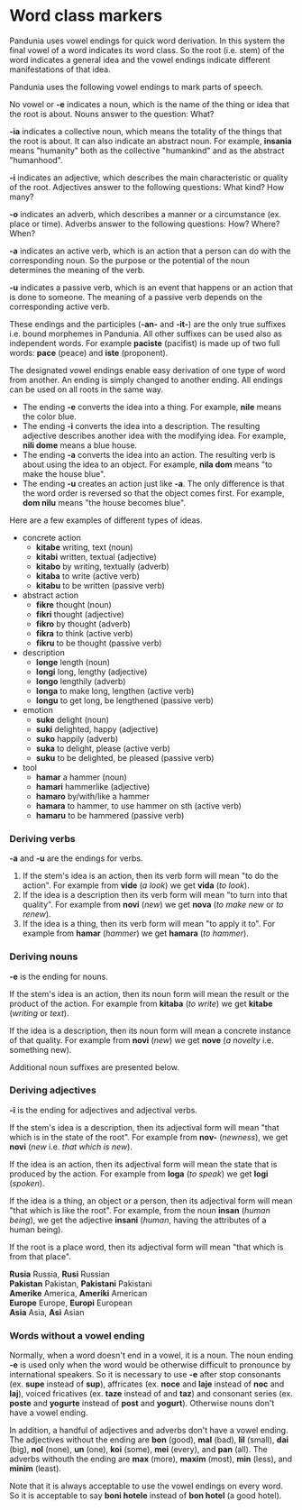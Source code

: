 # Word class markers

Pandunia uses vowel endings for quick word derivation.
In this system the final vowel of a word indicates its word class.
So the root (i.e. stem) of the word indicates a general idea
and the vowel endings indicate different manifestations of that idea.

Pandunia uses the following vowel endings to mark parts of speech.

No vowel or **-e** indicates a noun,
which is the name of the thing or idea that the root is about.
Nouns answer to the question: What?

**-ia** indicates a collective noun,
which means the totality of the things that the root is about.
It can also indicate an abstract noun.
For example,
**insania**
means "humanity" both as the collective "humankind" and as the abstract "humanhood".

**-i** indicates an adjective,
which describes the main characteristic or quality of the root.
Adjectives answer to the following questions: What kind? How many?

**-o** indicates an adverb,
which describes a manner or a circumstance (ex. place or time).
Adverbs answer to the following questions: How? Where? When?

**-a** indicates an active verb,
which is an action that a person can do with the corresponding noun.
So the purpose or the potential of the noun determines the meaning of the verb.

**-u** indicates a passive verb,
which is an event that happens or an action that is done to someone.
The meaning of a passive verb depends on the corresponding active verb.

These endings and the participles (**-an-** and **-it-**) are the only true suffixes i.e. bound morphemes in Pandunia.
All other suffixes can be used also as independent words.
For example **paciste** (pacifist) is made up of two full words:
**pace** (peace) and **iste** (proponent).

The designated vowel endings enable easy derivation of one type of word from another.
An ending is simply changed to another ending.
All endings can be used on all roots in the same way.

- The ending **-e** converts the idea into a thing.
  For example, **nile** means the color blue.
- The ending **-i** converts the idea into a description.
  The resulting adjective describes another idea with the modifying idea.
  For example, **nili dome** means a blue house.
- The ending **-a** converts the idea into an action.
  The resulting verb is about using the idea to an object.
  For example, **nila dom** means "to make the house blue".
- The ending **-u** creates an action just like **-a**.
  The only difference is that the word order is reversed so that the object comes first.
  For example, **dom nilu** means "the house becomes blue".

Here are a few examples of different types of ideas.

- concrete action
    - **kitabe**
      writing, text (noun)
    - **kitabi**
      written, textual (adjective)
    - **kitabo**
      by writing, textually (adverb)
    - **kitaba**
      to write (active verb)
    - **kitabu**
      to be written (passive verb)
- abstract action
    - **fikre**
      thought (noun)
    - **fikri**
      thought (adjective)
    - **fikro**
      by thought (adverb)
    - **fikra**
      to think (active verb)
    - **fikru**
      to be thought (passive verb)
- description
    - **longe**
      length (noun)
    - **longi**
      long, lengthy (adjective)
    - **longo**
      lengthily (adverb)
    - **longa**
      to make long, lengthen (active verb)
    - **longu**
      to get long, be lengthened (passive verb)
- emotion
    - **suke**
      delight (noun)
    - **suki**
      delighted, happy (adjective)
    - **suko**
      happily (adverb)
    - **suka**
      to delight, please (active verb)
    - **suku**
      to be delighted, be pleased (passive verb)
- tool
    - **hamar**
      a hammer (noun)
    - **hamari**
      hammerlike (adjective)
    - **hamaro**
      by/with/like a hammer
    - **hamara**
      to hammer, to use hammer on sth (active verb)
    - **hamaru**
      to be hammered (passive verb)


### Deriving verbs

**-a** and **-u** are the endings for verbs.

1. If the stem's idea is an action, then its verb form will mean "to do the action".
   For example from **vide** (_a look_) we get **vida** (_to look_).
2. If the idea is a description then its verb form will mean "to turn into that quality".
   For example from **novi** (_new_) we get **nova** (_to make new_ or _to renew_).
3. If the idea is a thing, then its verb form will mean "to apply it to".
   For example from **hamar** (_hammer_) we get **hamara** (_to hammer_).


### Deriving nouns

**-e** is the ending for nouns.

If the stem's idea is an action, then its noun form will mean the result or the product of the action.
For example from **kitaba** (_to write_) we get **kitabe** (_writing_ or _text_).

If the idea is a description, then its noun form will mean a concrete instance of that quality.
For example from **novi** (_new_) we get **nove** (_a novelty_ i.e. something new).

Additional noun suffixes are presented below.

### Deriving adjectives

**-i** is the ending for adjectives and adjectival verbs.

If the stem's idea is a description, then its adjectival form will mean "that which is in the state of the root".
For example from **nov-** (_newness_), we get **novi** (_new_ i.e. _that which is new_).

If the idea is an action, then its adjectival form will mean the state that is produced by the action.
For example from **loga** (_to speak_) we get **logi** (_spoken_).

If the idea is a thing, an object or a person, then its adjectival form will mean "that which is like the root".
For example, from the noun **insan** (_human being_), we get the adjective **insani** (_human_, having the attributes of a human being).

If the root is a place word, then its adjectival form will mean "that which is from that place".

**Rusia** Russia, **Rusi** Russian  
**Pakistan** Pakistan, **Pakistani** Pakistani  
**Amerike** America, **Ameriki** American  
**Europe** Europe, **Europi** European  
**Asia** Asia, **Asi** Asian


### Words without a vowel ending

Normally, when a word doesn't end in a vowel, it is a noun.
The noun ending **-e** is used only when the word would be otherwise difficult to pronounce by international speakers.
So it is necessary to use **-e** after stop consonants (ex. **supe** instead of **sup**),
affricates (ex. **noce** and **laje** instead of **noc** and **laj**),
voiced fricatives (ex. **taze** instead of and **taz**)
and consonant series (ex. **poste** and **yogurte** instead of **post** and **yogurt**).
Otherwise nouns don't have a vowel ending.

In addition, a handful of adjectives and adverbs don't have a vowel ending.
The adjectives without the ending are **bon** (good), **mal** (bad), **lil** (small), **dai** (big),
**nol** (none), **un** (one), **koi** (some), **mei** (every), and **pan** (all).
The adverbs withouth the ending are **max** (more), **maxim** (most), **min** (less), and **minim** (least).

Note that it is always acceptable to use the vowel endings on every word.
So it is acceptable to say **boni hotele** instead of **bon hotel** (a good hotel).

